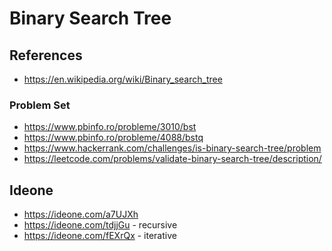 # Binary Search Tree

## References 

* https://en.wikipedia.org/wiki/Binary_search_tree

### Problem Set

* https://www.pbinfo.ro/probleme/3010/bst
* https://www.pbinfo.ro/probleme/4088/bstq
* https://www.hackerrank.com/challenges/is-binary-search-tree/problem
* https://leetcode.com/problems/validate-binary-search-tree/description/

## Ideone

* https://ideone.com/a7UJXh
* https://ideone.com/tdjjGu - recursive
* https://ideone.com/fEXrQx - iterative  
